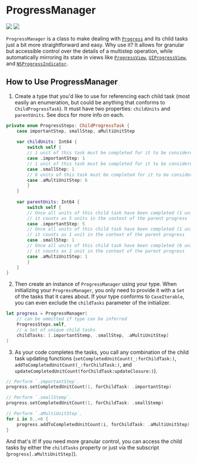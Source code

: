 # ProgressManager

[![](https://img.shields.io/endpoint?url=https%3A%2F%2Fswiftpackageindex.com%2Fapi%2Fpackages%2Fedonv%2FProgressManager%2Fbadge%3Ftype%3Dswift-versions)](https://swiftpackageindex.com/edonv/ProgressManager)
[![](https://img.shields.io/endpoint?url=https%3A%2F%2Fswiftpackageindex.com%2Fapi%2Fpackages%2Fedonv%2FProgressManager%2Fbadge%3Ftype%3Dplatforms)](https://swiftpackageindex.com/edonv/ProgressManager)

`ProgressManager` is a class to make dealing with [`Progress`](https://developer.apple.com/documentation/foundation/progress) and its child tasks just a bit more straightforward and easy. Why use it? It allows for granular but accessible control over the details of a multistep operation, while automatically mirroring its state in views like [`ProgressView`](https://developer.apple.com/documentation/swiftui/progressview), [`UIProgressView`](https://developer.apple.com/documentation/uikit/uiprogressview), and [`NSProgressIndicator`](https://developer.apple.com/documentation/appkit/nsprogressindicator).

## How to Use ProgressManager

1. Create a type that you'd like to use for referencing each child task (most easily an enumeration, but could be anything that conforms to `ChildProgressTask`). It must have two properties: `childUnits` and `parentUnits`. See docs for more info on each.

```swift
private enum ProgressSteps: ChildProgressTask {
    case importantStep, smallStep, aMultiUnitStep
    
    var childUnits: Int64 {
        switch self {
        // 1 unit of this task must be completed for it to be considered "complete" by the parent
        case .importantStep: 1
        // 1 unit of this task must be completed for it to be considered "complete" by the parent
        case .smallStep: 1
        // 6 units of this task must be completed for it to be considered "complete" by the parent
        case .aMultiUnitStep: 6
        }
    }
    
    var parentUnits: Int64 {
        switch self {
        // Once all units of this child task have been completed (1 unit),
        // it counts as 5 units in the context of the parent progress
        case .importantStep: 5
        // Once all units of this child task have been completed (1 unit),
        // it counts as 1 unit in the context of the parent progress
        case .smallStep: 1
        // Once all units of this child task have been completed (6 units),
        // it counts as 1 unit in the context of the parent progress
        case .aMultiUnitStep: 1
        }
    }
}
```

2. Then create an instance of `ProgressManager` using your type. When initializing your `ProgressManager`, you only need to provide it with a `Set` of the tasks that it cares about. If your type conforms to `CaseIterable`, you can even exclude the `childTasks` parameter of the initializer.

```swift
let progress = ProgressManager(
    // can be ommitted if type can be inferred
    ProgressSteps.self,
    // a Set of unique child tasks
    childTasks: [.importantStemp, .smallStep, .aMultiUnitStep]
)
```

3. As your code completes the tasks, you call any combination of the child task updating functions (`setCompletedUnitCount(_:forChildTask:)`, `addToCompletedUnitCount(_:forChildTask:)`, and `updateCompletedUnitCount(forChildTask:updateClosure:)`).

```swift
// Perform `.importantStep`.
progress.setCompletedUnitCount(1, forChildTask: .importantStep)

// Perform `.smallStemp`.
progress.setCompletedUnitCount(1, forChildTask: .smallStemp)

// Perform `.aMultiUnitStep`.
for i in 0..<6 {
    progress.addToCompletedUnitCount(i, forChildTask: .aMultiUnitStep)
}
```

And that's it! If you need more granular control, you can access the child tasks by either the `childTasks` property or just via the subscript (`progress[.aMultiUnitStep]`).
